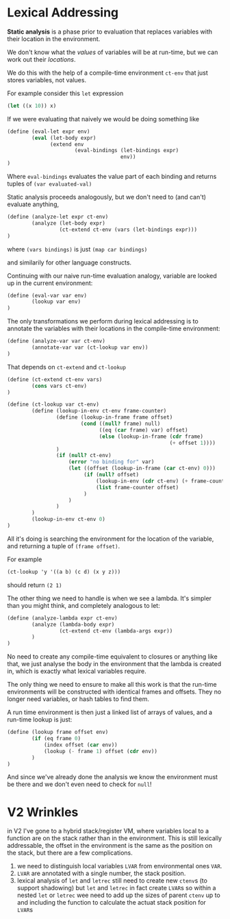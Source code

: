 # Lexical Addressing

**Static analysis** is a phase prior to evaluation that replaces variables with their location in the environment.

We don't know what the *values* of variables will be at run-time, but we can work out their *locations*.

We do this with the help of a compile-time environment `ct-env` that just stores variables, not values.

For example consider this `let` expression

```scheme
(let ((x 10)) x)
```

If we were evaluating that naively we would be doing something like

```scheme
(define (eval-let expr env)
        (eval (let-body expr)
              (extend env
                      (eval-bindings (let-bindings expr)
                                     env))
)
```

Where `eval-bindings` evaluates the value part of each binding and returns tuples of `(var evaluated-val)` 

Static analysis proceeds analogously, but we don't need to (and can't) evaluate anything,

```scheme
(define (analyze-let expr ct-env)
        (analyze (let-body expr)
                 (ct-extend ct-env (vars (let-bindings expr)))
)
```

where `(vars bindings)` is just `(map car bindings)`

and similarily for other language constructs.

Continuing with our naive run-time evaluation analogy, variable are looked up in the current environment:

```scheme
(define (eval-var var env)
        (lookup var env)
)
```

The only transformations we perform during lexical addressing is to annotate the variables with their locations in the compile-time environment:

```scheme
(define (analyze-var var ct-env)
        (annotate-var var (ct-lookup var env))
)
```

That depends on `ct-extend` and `ct-lookup`

```scheme
(define (ct-extend ct-env vars)
        (cons vars ct-env)
)
```

```scheme
(define (ct-lookup var ct-env)
        (define (lookup-in-env ct-env frame-counter)
                (define (lookup-in-frame frame offset)
                        (cond ((null? frame) null)
                              ((eq (car frame) var) offset)
                              (else (lookup-in-frame (cdr frame)
                                                     (+ offset 1))))
                )
                (if (null? ct-env)
                    (error "no binding for" var)
                    (let ((offset (lookup-in-frame (car ct-env) 0)))
                         (if (null? offset)
                             (lookup-in-env (cdr ct-env) (+ frame-counter 1))
                             (list frame-counter offset)
                         )
                    )
                )
        )
        (lookup-in-env ct-env 0)
)
```

All it's doing is searching the environment for the location of the variable, and returning a tuple of `(frame offset)`.

For example

```scheme
(ct-lookup 'y '((a b) (c d) (x y z)))
```

should return `(2 1)`

The other thing we need to handle is when we see a lambda. It's simpler than you might think,
and completely analogous to let:

```scheme
(define (analyze-lambda expr ct-env)
        (analyze (lambda-body expr)
                 (ct-extend ct-env (lambda-args expr))
        )
)
```

No need to create any compile-time equivalent to closures or anything like that, we just analyse the body in the environment that the lambda is created in, which is exactly what lexical variables require.

The only thing we need to ensure to make all this work is that the run-time environments will be constructed with identical frames and offsets. They no longer need variables, or hash tables to find them.

A run time environment is then just a linked list of arrays of values, and a run-time lookup is just:

```scheme
(define (lookup frame offset env)
        (if (eq frame 0)
            (index offset (car env))
            (lookup (- frame 1) offset (cdr env))
        )
)
```
And since we've already done the analysis we know the environment must be there and we don't even need to check for `null`!

# V2 Wrinkles

in V2 I've gone to a hybrid stack/register VM, where variables local to a function are on the stack
rather than in the environment. This is still lexically addressable, the offset in the environment is
the same as the position on the stack, but there are a few complications.

1. we need to distinguish local variables `LVAR` from environmental ones `VAR`.
2. `LVAR` are annotated with a single number, the stack position.
3. lexical analysis of `let` and `letrec` still need to create new `ctenv`s (to support shadowing)
   but `let` and `letrec` in fact create `LVAR`s so within a nested `let` or `letrec` wee need to add up the
   sizes of parent `ctenv` up to and including the function to calculate the actuat stack position for `LVAR`s
